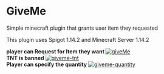 # GiveMe
Simple minecraft plugin that grants user item they requested

This plugin uses Spigot 1.14.2 and Minecraft Server 1.14.2

<b> player can Request for Item they want </b>
<a href="https://ibb.co/VQF8KNx"><img src="https://i.ibb.co/RBXW5SN/giveMe.png" alt="giveMe" border="0" /></a>
<br />
<b> TNT is banned </b>
<a href="https://ibb.co/Wfrhp7j"><img src="https://i.ibb.co/x6nk8wd/giveme-tnt.png" alt="giveme-tnt" border="0" /></a>
<br />
<b> Player can specify the quantity </b>
<a href="https://ibb.co/PrSqV3g"><img src="https://i.ibb.co/dfh8H1D/giveme-quantity.png" alt="giveme-quantity" border="0" /></a>
